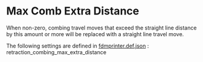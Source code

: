 # Max Comb Extra Distance

When non-zero, combing travel moves that exceed the straight line distance by this amount or more will be replaced with a straight line travel move.

The following settings are defined in [fdmprinter.def.json](https://github.com/smartavionics/Cura/blob/mb-master/resources/definitions/fdmprinter.def.json) : retraction_combing_max_extra_distance


